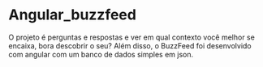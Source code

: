 # Angular_buzzfeed
O projeto é perguntas e respostas e ver em qual contexto você melhor se encaixa, bora descobrir o seu? Além disso, o BuzzFeed foi desenvolvido com angular com um banco de dados simples em json.
